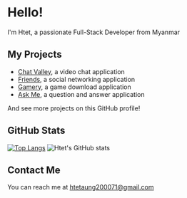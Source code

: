 # Hello!

I'm Htet, a passionate Full-Stack Developer from Myanmar

## My Projects

* [Chat Valley](https://chat-valley-zx8a.onrender.com), a video chat application
* [Friends](https://www.youtube.com/watch?v=YVJtvKztXcA), a social networking application
* [Gamery](https://gamery.onrender.com/), a game download application
* [Ask Me](https://askme-sigma.vercel.app/), a question and answer application 

And see more projects on this GitHub profile!

## GitHub Stats

[![Top Langs](https://github-readme-stats.vercel.app/api/top-langs/?username=Htetaungkyaw71&langs_count=3)](https://github.com/Htetaungkyaw71) ![Htet's GitHub stats](https://github-readme-stats.vercel.app/api?username=Htetaungkyaw71&show_icons=true&theme=transparent&line_height=27)


## Contact Me

You can reach me at <htetaung200071@gmail.com>

